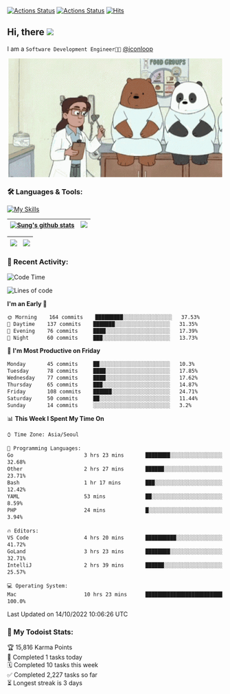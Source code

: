 
[![Actions Status](https://github.com/ddok2/ddok2/workflows/Todoist%20Readme/badge.svg)](https://github.com/ddok2/ddok2/actions)
[![Actions Status](https://github.com/ddok2/ddok2/workflows/wakatime-stats/badge.svg)](https://github.com/ddok2/ddok2/actions)
[![Hits](https://hits.seeyoufarm.com/api/count/incr/badge.svg?url=https%3A%2F%2Fgithub.com%2Fddok2&count_bg=%23FF9595&title_bg=%23555555&icon=github.svg&icon_color=%23FFFFFF&title=hits&edge_flat=false)](https://hits.seeyoufarm.com)

<!-- ![visitors](https://visitor-badge.laobi.icu/badge?page_id=ddok2.ddok2) -->
## Hi, there <img src="https://raw.githubusercontent.com/MartinHeinz/MartinHeinz/master/wave.gif" width="3%">

I am a `Software Development Engineer🧑‍💻` [@iconloop](https://github.com/iconloop)


<p align="center">
    <img align="center" alt="GIF" src="img/debugging.gif" />
</p>


### 🛠 Languages & Tools:

[![My Skills](https://skillicons.dev/icons?i=go,js,ts,py,express,react,svelte,jquery,pug,mongodb,mysql,redis,aws,docker,kubernetes)](https://skillicons.dev)


| <a href="https://github.com/ddok2"><img align="center" src="https://github-readme-stats.vercel.app/api?username=ddok2&show_icons=true&include_all_commits=true&count_private=true&theme=buefy&hide_border=true" alt="Sung's github stats" /></a> | <a href="https://github.com/ddok2"><img src="http://github-readme-streak-stats.herokuapp.com?user=ddok2&hide_border=true" /></a> |
| ------------- |------------- |


| <a href="https://github.com/ddok2"><img align="center" src="https://github-readme-stats.vercel.app/api/top-langs/?username=ddok2&theme=buefy&hide=html,css&hide_border=true" /></a> | <a href="https://github.com/ddok2"><img align="center" src="https://activity-graph.herokuapp.com/graph?username=ddok2&theme=github&hide_border=true" height="250" /></a> |
| ------------- |--------------------------------------------------------------------------------------------------------------------------------------------------------------------------|


<!-- <details open>
    <summary>📈 My GitHub Stats</summary>
    <p align="center">
        <a href="https://github.com/ddok2">
            <img align="center" src="https://github-readme-stats.vercel.app/api?username=ddok2&show_icons=true&include_all_commits=true&count_private=true&theme=buefy&hide_border=true" alt="Sung's github stats" />
        </a>
    </p>
</details>
<details>
    <summary>💬 Top Languages</summary>
    <p align="center"> 
        <a href="https://github.com/ddok2">
            <img align="center" src="https://github-readme-stats.vercel.app/api/top-langs/?username=ddok2&layout=compact&theme=buefy&hide=html,css&hide_border=true" />
        </a>
    </p>
</details> -->


### 🌈 Recent Activity:
<!--START_SECTION:waka-->
![Code Time](http://img.shields.io/badge/Code%20Time-1%2C818%20hrs%2020%20mins-blue)

![Lines of code](https://img.shields.io/badge/From%20Hello%20World%20I%27ve%20Written-952%20Thousand%20lines%20of%20code-blue)

**I'm an Early 🐤** 

```text
🌞 Morning    164 commits    █████████░░░░░░░░░░░░░░░░   37.53% 
🌆 Daytime    137 commits    ███████░░░░░░░░░░░░░░░░░░   31.35% 
🌃 Evening    76 commits     ████░░░░░░░░░░░░░░░░░░░░░   17.39% 
🌙 Night      60 commits     ███░░░░░░░░░░░░░░░░░░░░░░   13.73%

```
📅 **I'm Most Productive on Friday** 

```text
Monday       45 commits     ██░░░░░░░░░░░░░░░░░░░░░░░   10.3% 
Tuesday      78 commits     ████░░░░░░░░░░░░░░░░░░░░░   17.85% 
Wednesday    77 commits     ████░░░░░░░░░░░░░░░░░░░░░   17.62% 
Thursday     65 commits     ███░░░░░░░░░░░░░░░░░░░░░░   14.87% 
Friday       108 commits    ██████░░░░░░░░░░░░░░░░░░░   24.71% 
Saturday     50 commits     ██░░░░░░░░░░░░░░░░░░░░░░░   11.44% 
Sunday       14 commits     ░░░░░░░░░░░░░░░░░░░░░░░░░   3.2%

```


📊 **This Week I Spent My Time On** 

```text
⌚︎ Time Zone: Asia/Seoul

💬 Programming Languages: 
Go                       3 hrs 23 mins       ████████░░░░░░░░░░░░░░░░░   32.68% 
Other                    2 hrs 27 mins       ██████░░░░░░░░░░░░░░░░░░░   23.71% 
Bash                     1 hr 17 mins        ███░░░░░░░░░░░░░░░░░░░░░░   12.42% 
YAML                     53 mins             ██░░░░░░░░░░░░░░░░░░░░░░░   8.59% 
PHP                      24 mins             █░░░░░░░░░░░░░░░░░░░░░░░░   3.94%

🔥 Editors: 
VS Code                  4 hrs 20 mins       ██████████░░░░░░░░░░░░░░░   41.72% 
GoLand                   3 hrs 23 mins       ████████░░░░░░░░░░░░░░░░░   32.71% 
IntelliJ                 2 hrs 39 mins       ██████░░░░░░░░░░░░░░░░░░░   25.57%

💻 Operating System: 
Mac                      10 hrs 23 mins      █████████████████████████   100.0%

```


 Last Updated on 14/10/2022 10:06:26 UTC
<!--END_SECTION:waka-->

### 🚧 My Todoist Stats:
<!-- TODO-IST:START -->
🏆  15,816 Karma Points           
🌸  Completed 1 tasks today           
🗓  Completed 10 tasks this week           
✅  Completed 2,227 tasks so far           
⏳  Longest streak is 3 days
<!-- TODO-IST:END -->


